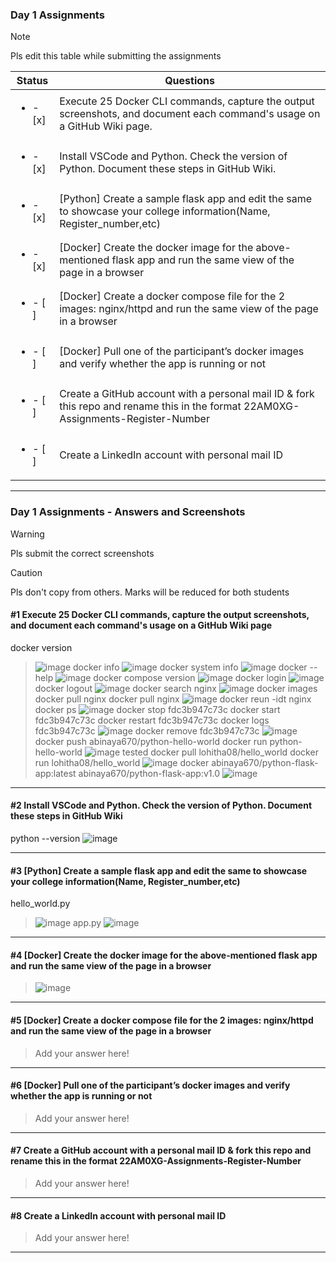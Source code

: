 ### Day 1 Assignments

> [!NOTE]
> Pls edit this table while submitting the assignments

| Status         | Questions     | 
|----------------|---------------|
| <ul><li>- [x] </li></ul> | Execute 25 Docker CLI commands, capture the output screenshots, and document each command's usage on a GitHub Wiki page. |
| <ul><li>- [x] </li></ul> | Install VSCode and Python. Check the version of Python. Document these steps in GitHub Wiki. |
| <ul><li>- [x] </li></ul> | [Python] Create a sample flask app and edit the same to showcase your college information(Name, Register_number,etc) |
| <ul><li>- [x] </li></ul> | [Docker] Create the docker image for the above-mentioned flask app and run the same view of the page in a browser |
| <ul><li>- [ ] </li></ul> | [Docker] Create a docker compose file for the 2 images: nginx/httpd and run the same view of the page in a browser |
| <ul><li>- [ ] </li></ul> | [Docker] Pull one of the participant’s docker images and verify whether the app is running or not  |
| <ul><li>- [ ] </li></ul> | Create a GitHub account with a personal mail ID & fork this repo and rename this in the format 22AM0XG-Assignments-Register-Number  |
| <ul><li>- [ ] </li></ul> | Create a LinkedIn account with personal mail ID  |

***

### Day 1 Assignments - Answers and Screenshots

> [!WARNING]
> Pls submit the correct screenshots

> [!CAUTION]
> Pls don't copy from others. Marks will be reduced for both students

#### #1 Execute 25 Docker CLI commands, capture the output screenshots, and document each command's usage on a GitHub Wiki page
docker version
> ![image](https://github.com/user-attachments/assets/5f9909e4-14ed-4678-9a6e-d3e980a6777b)
docker info
> ![image](https://github.com/user-attachments/assets/074a54b7-26b3-4965-8f63-7599a7b44e57)
docker system info
> ![image](https://github.com/user-attachments/assets/b5dacbba-2227-49cb-8b59-44d2de13b90c)
docker --help
> ![image](https://github.com/user-attachments/assets/750a4c11-3e47-4c5e-a2ed-36fb6b3f0620)
docker compose version
> ![image](https://github.com/user-attachments/assets/1b1c6ce3-e6e4-4407-9e40-d3e38d5d3c2f)
docker login
> ![image](https://github.com/user-attachments/assets/8e70c263-beaa-441d-95b8-f7647e2f404e)
docker logout
> ![image](https://github.com/user-attachments/assets/f88ef4fe-e9d8-49c8-b595-0cb5c22d023c)
docker search nginx
> ![image](https://github.com/user-attachments/assets/8c816c6c-b438-4c3f-918b-7988705e23f1)
docker images
docker pull nginx
docker pull nginx
> ![image](https://github.com/user-attachments/assets/9ed6017b-cac2-4e30-a0bd-923e81eff5e6)
docker reun -idt nginx
docker ps
> ![image](https://github.com/user-attachments/assets/534c0c1f-98b9-4b8e-9c9b-1b0498c40e8e)
docker stop fdc3b947c73c
docker start fdc3b947c73c
docker restart fdc3b947c73c
docker logs fdc3b947c73c
> ![image](https://github.com/user-attachments/assets/9223669e-2b50-4a8a-a307-6bd0b0023288)
docker remove fdc3b947c73c
> ![image](https://github.com/user-attachments/assets/cddd8137-e772-4677-8116-374c70ceb74b)
docker push abinaya670/python-hello-world
docker run python-hello-world
> ![image](https://github.com/user-attachments/assets/2b8198fc-d5fe-48e1-8a91-37369cc55adb)
tested
docker pull lohitha08/hello_world
docker run lohitha08/hello_world
> ![image](https://github.com/user-attachments/assets/fc01e4a8-214a-4c17-a26c-e743074bd9b0)
docker abinaya670/python-flask-app:latest abinaya670/python-flask-app:v1.0
> ![image](https://github.com/user-attachments/assets/2dbea305-1435-4c26-aca2-caccca25e02d)






***

#### #2 Install VSCode and Python. Check the version of Python. Document these steps in GitHub Wiki
python --version
![image](https://github.com/user-attachments/assets/573d0086-7198-4355-9c50-532bda6ce7f1)



***

#### #3 [Python] Create a sample flask app and edit the same to showcase your college information(Name, Register_number,etc)
hello_world.py
> ![image](https://github.com/user-attachments/assets/acf64ceb-0ab7-44d4-8ec5-00bad964b6e2)
app.py
> ![image](https://github.com/user-attachments/assets/9ee0505a-551e-42c8-a546-e38e06adc6b5)



***

#### #4 [Docker] Create the docker image for the above-mentioned flask app and run the same view of the page in a browser
> ![image](https://github.com/user-attachments/assets/6b3c4a61-e102-461a-a3b9-c2987eea03c8)



***

#### #5 [Docker] Create a docker compose file for the 2 images: nginx/httpd and run the same view of the page in a browser
> Add your answer here!

***

#### #6 [Docker] Pull one of the participant’s docker images and verify whether the app is running or not
> Add your answer here!

***

#### #7 Create a GitHub account with a personal mail ID & fork this repo and rename this in the format 22AM0XG-Assignments-Register-Number
> Add your answer here!

***

#### #8 Create a LinkedIn account with personal mail ID
> Add your answer here!

***
